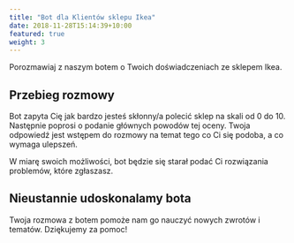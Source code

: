 ```yaml
---
title: "Bot dla Klientów sklepu Ikea"
date: 2018-11-28T15:14:39+10:00
featured: true
weight: 3
---
```


Porozmawiaj z naszym botem o Twoich doświadczeniach ze sklepem Ikea.

<div id="webchat"></div>
<script src="https://cdn.jsdelivr.net/npm/rasa-webchat@0.11.11/lib/index.min.js"></script>

<script>
  WebChat.default.init({
    selector: "#webchat",
    initPayload: "/przywitaj",
    inputTextFieldHint: "Napisz coś",
    socketUrl: "https://test.qans.pl",
    socketPath: "/socket.io/",
    title: "Rozmowa o Ikea",
    subtitle: "Twoje doświadczenia z tym sklepem",
    embedded: true,
    params: {"storage": "session"} // can be set to "local"  or "session". details in storage section.
  })
</script>

## Przebieg rozmowy

Bot zapyta Cię jak bardzo jesteś skłonny/a polecić sklep na skali od 0 do 10. 
Następnie poprosi o podanie głównych powodów tej oceny. 
Twoja odpowiedź jest wstępem do rozmowy na temat tego co Ci się podoba, a co wymaga ulepszeń.

W miarę swoich możliwości, bot będzie się starał podać Ci rozwiązania problemów, które zgłaszasz.  
    
## Nieustannie udoskonalamy bota

Twoja rozmowa z botem pomoże nam go nauczyć nowych zwrotów i tematów.
Dziękujemy za pomoc!





 

